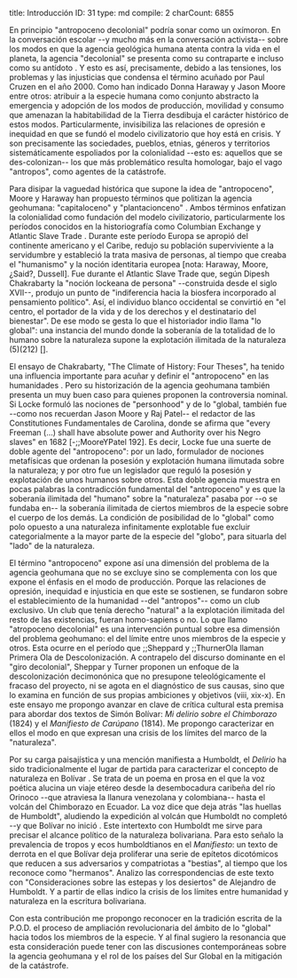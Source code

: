 title:          Introducción
ID:             31
type:           md
compile:        2
charCount:      6855


En principio "antropoceno decolonial" podría sonar como un oxímoron. En la conversación escolar --y mucho más en la conversación activista-- sobre los modos en que la agencia geológica humana atenta contra la vida en el planeta, la agencia "decolonial" se presenta como su contraparte e incluso como su antídoto <!--nota: ejemplos-->. Y esto es así, precisamente, debido a las tensiones, los problemas y las injusticias que condensa el término acuñado por Paul Cruzen en el año 2000. Como han indicado Donna Haraway y Jason Moore entre otros<!--nota: ejemplos-->: atribuir a la especie humana como conjunto abstracto la emergencia y adopción de los modos de producción, movilidad y consumo que amenazan la habitabilidad de la Tierra desdibuja el carácter histórico de estos modos. Particularmente, invisibiliza las relaciones de opresión e inequidad en que se fundó el modelo civilizatorio que hoy está en crisis. Y son precisamente las sociedades, pueblos, etnias, géneros y territorios sistemáticamente espoliados por la colonialidad --esto es: aquellos que se des-colonizan-- los que más problemático resulta homologar, bajo el vago "antropos", como agentes de la catástrofe.

Para disipar la vaguedad histórica que supone la idea de "antropoceno", Moore y Haraway han propuesto términos que politizan la agencia geohumana: "capitaloceno" <!--definición--> y "plantacionceno" <!--definición-->. Ambos términos enfatizan la colonialidad como fundación del modelo civilizatorio, particularmente los períodos conocidos en la historiografía como Columbian Exchange y Atlantic Slave Trade <!--referencias-->. Durante este período Europa se apropió del continente americano y el Caribe, redujo su población superviviente a la servidumbre y estableció la trata masiva de personas, al tiempo que creaba el "humanismo" y la noción identitaria europea [nota:  Haraway, Moore, ¿Said?, Dussell]. Fue durante el Atlantic Slave Trade que, según Dipesh Chakrabarty  la "noción lockeana de persona" --construida desde el siglo XVII--, produjo un punto de "indiferencia hacia la biosfera incorporado al pensamiento político". Así, el individuo blanco occidental se convirtió en "el centro, el portador de la vida y de los derechos y el destinatario del bienestar". De ese modo se gesta lo que el historiador indio llama "lo global": una instancia del mundo donde la soberanía de la totalidad de lo humano sobre la naturaleza supone la explotación ilimitada de la naturaleza (5)(212) [<!--(#ftn11)-->]. 

El ensayo de Chakrabarty, "The Climate of History: Four Theses", ha tenido una influencia importante para acuñar y definir el "antropoceno" en las humanidades <!--referencia-->. Pero su historización de la agencia geohumana también presenta un muy buen caso para quienes proponen la controversia nominal. Si Locke formuló las nociones de "personhood" y de lo "global, también fue --como nos recuerdan Jason Moore y Raj Patel-- el redactor de las Constitutiones Fundamentales de Carolina, donde se afirma que "every Freeman (...) shall have absolute power and Authority over his Negro slaves" en 1682 [-;;MooreYPatel 192]. Es decir, Locke fue una suerte de doble agente del "antropoceno": por un lado, formulador de nociones metafísicas que ordenan la posesión y explotación humana ilimutada sobre la naturaleza; y por otro fue un legislador que reguló la posesión y explotación de unos humanos sobre otros. Esta doble agencia muestra en pocas palabras la contradicción fundamental del "antropoceno" y es que la soberanía ilimitada del "humano" sobre la "naturaleza" pasaba por --o se fundaba en-- la soberanía ilimitada de ciertos miembros de la especie sobre el cuerpo de los demás. La condición de posibilidad de lo "global" como polo opuesto a una naturaleza infinitamente explotable fue excluir categorialmente a la mayor parte de la especie del "globo", para situarla del "lado" de la naturaleza. 

El término "antropoceno" expone así una dimensión del problema de la agencia geohumana que no se excluye sino se complementa con los que expone el énfasis en el modo de producción. Porque las relaciones de opresión, inequidad e injusticia en que este se sostienen, se fundaron sobre el establecimiento de la humanidad --del "antropos"-- como un club exclusivo. Un club que tenía derecho "natural" a la explotación ilimitada del resto de las existencias, fueran homo-sapiens o no. Lo que llamo "atropoceno decolonial" es una intervención puntual sobre esa dimensión del problema geohumano: el del límite entre unos miembros de la especie y otros. Esta ocurre en el período que ;;Sheppard y ;;ThurnerOla llaman Primera Ola de Descolonización. A contrapelo del discurso dominante en el "giro decolonial", Sheppar y Turner proponen un enfoque de la descolonización decimonónica que no presupone teleológicamente el fracaso del proyecto, ni se agota en el diagnóstico de sus causas, sino que lo examina en función de sus propias ambiciones y objetivos (viii, xix-x). En este ensayo me propongo avanzar en clave de crítica cultural esta premisa para abordar dos textos de Simón Bolívar: *Mi delirio sobre el Chimborazo* (1824) y el *Manifiesto de Carúpano* (1814). Me propongo caracterizar en ellos el modo en que expresan una crisis de los límites del marco de la "naturaleza".

Por su carga paisajística y una mención manifiesta a Humboldt, el *Delirio* ha sido tradicionalmente el lugar de partida para caracterizar el concepto de naturaleza en Bolívar <!--nota: ejemplos incluyendo LEAR-->. Se trata de un poema en prosa en el que la voz poética alucina un viaje etéreo desde la desembocadura caribeña del río Orinoco --que atraviesa la llanura venezolana y colombiana-- hasta el volcán del Chimborazo en Ecuador. La voz dice que deja atrás "las huellas de Humboldt", aludiendo la expedición al volcán que Humboldt no completó --y que Bolívar no inició <!--referencia-->. Este intertexto con Humboldt me sirve para precisar el alcance político de la naturaleza bolivariana. Para esto señalo la prevalencia de tropos y ecos humboldtianos en el *Manifiesto*: un texto de derrota en el que Bolívar deja proliferar una serie de epítetos dicotómicos que reducen a sus adversarios y compatriotas a "bestias", al tiempo que los reconoce como "hermanos". Analizo las correspondencias de este texto con "Consideraciones sobre las estepas y los desiertos" de Alejandro de Humboldt. Y a partir de ellas indico la crisis de los límites entre humanidad y naturaleza en la escritura bolivariana. 

Con esta contribución me propongo reconocer en la tradición escrita de la P.O.D. el proceso de ampliación revolucionaria del ámbito de lo "global" hacia todos los miembros de la especie. Y al final sugiero la resonancia que esta consideración puede tener con las discusiones contemporáneas sobre la agencia geohumana y el rol de los países del Sur Global en la mitigación de la catástrofe.